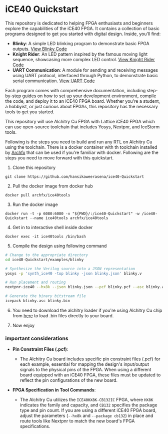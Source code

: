 # iCE40 Quickstart

This repository is dedicated to helping FPGA enthusiasts and beginners explore the capabilities of the iCE40 FPGA. It contains a collection of basic programs designed to get you started with digital design. Inside, you'll find:

- **Blinky**: A simple LED blinking program to demonstrate basic FPGA outputs. [View Blinky Code](https://github.com/yourusername/iCE40-FPGA-Essentials/blob/main/Blinky)
- **Knight Rider**: An LED pattern inspired by the famous moving light sequence, showcasing more complex LED control. [View Knight Rider Code](https://github.com/yourusername/iCE40-FPGA-Essentials/blob/main/KnightRider)
- **UART Communication**: A module for sending and receiving messages using UART protocol, interfaced through Python, to demonstrate basic serial communication. [View UART Code](https://github.com/yourusername/iCE40-FPGA-Essentials/blob/main/UART)

Each program comes with comprehensive documentation, including step-by-step guides on how to set up your development environment, compile the code, and deploy it to an iCE40 FPGA board. Whether you're a student, a hobbyist, or just curious about FPGAs, this repository has the necessary tools to get you started.

This repository will use Alchitry Cu FPGA with Lattice iCE40 FPGA which can use open-source toolchain that includes Yosys, Nextpnr, and IceStorm tools.

Following is the steps you need to build and run any RTL on Alchitry Cu using the toolchain. There is a docker container with th toolchain installed by [Archfx](https://github.com/Archfx) that can be used if you're familiar with docker. Following are the steps you need to move forward with this quickstart.

1. Clone this repository

`git clone https://github.com/hansikaweerasena/ice40-Quickstart`

2. Pull the docker image from docker hub

`docker pull archfx/ice40tools`

3. Run the docker image

`docker run -t -p 6080:6080 -v "${PWD}/:/ice40-Quickstart" -w /ice40-Quickstart --name ice40tools archfx/ice40tools`

4. Get in to interactive shell inside docker

`docker exec -it ice40tools /bin/bash`

5. Compile the design using following command

```bash
# Change to the appropriate directory
cd ice40-Quickstart/examples/blinky

# Synthesize the Verilog source into a JSON representation
yosys -p 'synth_ice40 -top blinky -json blinky.json' blinky.v

# Run placement and routing
nextpnr-ice40 --hx8k --json blinky.json --pcf blinky.pcf --asc blinky.asc --package cb132

# Generate the binary bitstream file
icepack blinky.asc blinky.bin 

```

6. You need to download the alchitry loader if you're using Alchitry Cu chip from [here](https://alchitry.com/Alchitry-Labs-V2/download.html) to load .bin files directly to your board.

7. Now enjoy

### important considerations

- **Pin Constraint Files (.pcf)**: 
   - The Alchitry Cu board includes specific pin constraint files (.pcf) for each example, essential for mapping the design's input/output signals to the physical pins of the FPGA. When using a different board equipped with an iCE40 FPGA, these files must be updated to reflect the pin configurations of the new board.

- **FPGA Specification in Tool Commands**: 
   - The Alchitry Cu utilizes the `ICE40HX8K-CB132IC` FPGA, where `HX8K` indicates the family and capacity, and `CB132` specifies the package type and pin count. If you are using a different iCE40 FPGA board, adjust the parameters (`--hx8k` and `--package cb132`) in place and route tools like Nextpnr to match the new board's FPGA specifications.

